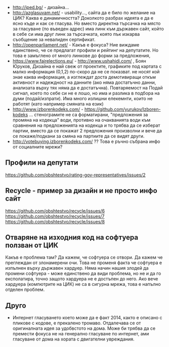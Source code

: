  - http://iped.bg/ - дизайна...
 - http://azglasuvam.net/ - usability..., сайта да е било по желание на ЦИК?  Каква е динамичността? Доколкото разбрах идеята е да е ясно къде и как се гласува. Но вместо директна търсачка на място за гласуване (по въведен адрес) има линк към държавен сайт, който в себе си има друг линк за търсачката, която пък изкарва съобщение за невалиден сертификат.
 - http://openparliament.net/ - Какъв е фокуса? Ние виждаме единствено, че се предлагат профили и рейтинг на депутатите. Но това е замъглено от много линкове до форми за предложения,
 - https://www.fairelections.eu/ - http://www.ushahidi.com/ , Боян Юруков, Дизайна е най свеж от проектите, графиките под картата с малко информация (0,1,2) по-скоро да не се показват. не носят кой знае каква информация, а изглеждат доста демотивиращи откъм активност и надеждност на данните (ако няма достатъчно данни, анализата върху тях няма да е достатъчна). Повтаряемост на Подай сигнал, което по себе си не е лошо, но има и разлика в подбора на думи (подай/изпрати). Има много излишни елекемнти, които не работят (като например смяната на език)
 - http://www.izborenkodeks.com/ - https://github.com/yurukov/Izboren-kodeks ... стенограмите не са форматирани, "предложения за промяна на кодекца" води, противно на очакванията води към сравнения на предложенията на кодекца и то трябва да се изберат партии, вместо да се покажат 2 предложения произволни и вече да се покаже/подкани за смяна на партиите да се видят други.
 - http://votebuying.izborenkodeks.com/ ?? Това е ръчно събрана инфо от социалните мрежи?

## Профили на депутати
https://github.com/obshtestvo/rating-gov-representatives/issues/2

## Recycle - пример за дизайн и не просто инфо сайт
https://github.com/obshtestvo/recycle/issues/6
https://github.com/obshtestvo/recycle/issues/7
https://github.com/obshtestvo/recycle/issues/8

## Отваряне на изходния код на софтуера ползван от ЦИК
Какъв е проблема там? Да кажем, че софтуера се отвори. Да кажем че преглеждан от  злонамерени очи. Това не променя факта че софтуера е изпълнен върху държавен хардуер. Няма начин нашия злодей да промени софтуера - може единствено да види проблема, но не и да го експолатира, точно защото хардуера не е достъпен до него. Ако вече хардуера (компютрите на ЦИК) не са в сигурна мрежа, това е напълно отделен проблем.

## Друго
 - Интернет гласуването което може да е факт 2014, както е описано с пликове с кодовe, е прекалено тромаво. Отдалечава се от оригиналната идея за удобвстото на дома. Може би трябва да се премести фокуса не на генерално гласуване по интернет, ами гласуване от дома на хората с двигателни увреждания.
